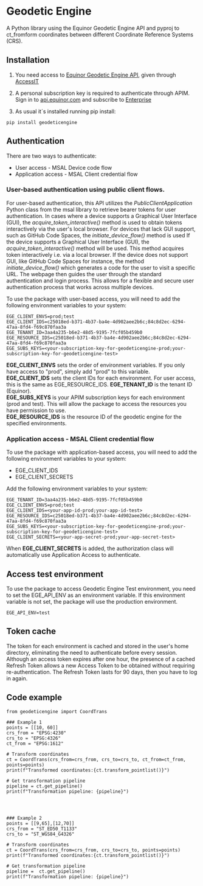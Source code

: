 # Geodetic Engine

A Python library using the Equinor Geodetic Engine API and pyproj to ct_fromform coordinates between different Coordinate Reference Systems (CRS).

## Installation

1. You need access to [Equinor Geodetic Engine API](https://api.equinor.com/api-details#api=ege-GeodeticEngine-v1), given through [AccessIT](https://accessit.equinor.com/Search/Search?term=geodetic+engine)

2. A personal subscription key is required to authenticate through APIM. Sign in to [api.equinor.com](https://api.equinor.com) and subscribe to [Enterprise](https://api.equinor.com/product#product=corporate)

3. As usual it´s installed running pip install:
```
pip install geodeticengine
```

## Authentication
There are two ways to authenticate:
- User access - MSAL Device code flow
- Application access - MSAL Client credential flow



### User-based authentication using public client flows.
For user-based authentication, this API utilizes the _PublicClientApplication_ Python class from the msal library to retrieve bearer tokens for user authentication. In cases where a device supports a Graphical User Interface (GUI), the _acquire_token_interactive()_ method is used to obtain tokens interactively via the user's local browser. For devices that lack GUI support, such as GitHub Code Spaces, the _initiate_device_flow()_ method is used
If the device supports a Graphical User Interface (GUI), the _acquire_token_interactive()_ method will be used. This method acquires token interactively i.e. via a local browser. If the device does not support GUI, like GitHub Code Spaces for instance, the method _initiate_device_flow()_ which generates a code for the user to visit a specific URL. The webpage then guides the user through the standard authentication and login process. This allows for a flexible and secure user authentication process that works across multiple devices.

To use the package with user-based access, you will need to add the following environment variables to your system:
```
EGE_CLIENT_ENVS=prod;test
EGE_CLIENT_IDS=c25018ed-b371-4b37-ba4e-4d902aee2b6c;84c8d2ec-6294-47aa-8fd4-f69c870faa3a
EGE_TENANT_ID=3aa4a235-b6e2-48d5-9195-7fcf05b459b0
EGE_RESOURCE_IDS=c25018ed-b371-4b37-ba4e-4d902aee2b6c;84c8d2ec-6294-47aa-8fd4-f69c870faa3a
EGE_SUBS_KEYS=<your-subscription-key-for-geodeticengine-prod;your-subscription-key-for-geodeticengine-test>
```
**EGE_CLIENT_ENVS** sets the order of environment variables. If you only have access to "prod", simply add "prod" to this variable.<br>
**EGE_CLIENT_IDS** sets the client IDs for each environment. For user access, this is the same as EGE_RESOURCE_IDS.
**EGE_TENANT_ID** is the tenant ID (Equinor).<br>
**EGE_SUBS_KEYS** is your APIM subscription keys for each environment (prod and test). This will allow the package to access the resources you have permission to use.<br>
**EGE_RESOURCE_IDS** is the resource ID of the geodetic engine for the specified environments.<br>




### Application access - MSAL Client credential flow

To use the package with application-based access, you will need to add the following environment variables to your system:
- EGE_CLIENT_IDS
- EGE_CLIENT_SECRETS

Add the following environment variables to your system:
```
EGE_TENANT_ID=3aa4a235-b6e2-48d5-9195-7fcf05b459b0
EGE_CLIENT_ENVS=prod;test
EGE_CLIENT_IDS=<your-app-id-prod;your-app-id-test>
EGE_RESOURCE_IDS=c25018ed-b371-4b37-ba4e-4d902aee2b6c;84c8d2ec-6294-47aa-8fd4-f69c870faa3a
EGE_SUBS_KEYS=<your-subscription-key-for-geodeticengine-prod;your-subscription-key-for-geodeticengine-test>
EGE_CLIENT_SECRETS=<your-app-secret-prod;your-app-secret-test>
```

When **EGE_CLIENT_SECRETS** is added, the authorization class will automatically use Application Access to authenticate.


## Access test environment
To use the package to access Geodetic Engine Test environment, you need to set the EGE_API_ENV as an environment variable.
If this environment variable is not set, the package will use the production environment.
```
EGE_API_ENV=test
```

## Token cache
The token for each environment is cached and stored in the user's home directory, eliminating the need to authenticate before every session. Although an access token expires after one hour, the presence of a cached Refresh Token allows a new Access Token to be obtained without requiring re-authentication. The Refresh Token lasts for 90 days, then you have to log in again.

## Code example

```
from geodeticengine import CoordTrans

### Example 1
points = [[10, 60]]
crs_from = "EPSG:4230"
crs_to = "EPSG:4326"
ct_from = "EPSG:1612"

# Transform coordinates
ct = CoordTrans(crs_from=crs_from, crs_to=crs_to, ct_from=ct_from, points=points)
print(f"Transformed coordinates:{ct.transform_pointlist()}")

# Get transformation pipeline
pipeline = ct.get_pipeline()
print(f"Transformation pipeline: {pipeline}")




### Example 2
points = [[9,65],[12,70]]
crs_from = "ST_ED50_T1133"
crs_to = "ST_WGS84_G4326"

# Transform coordinates
ct = CoordTrans(crs_from=crs_from, crs_to=crs_to, points=points)
print(f"Transformed coordinates:{ct.transform_pointlist()}")

# Get transformation pipeline
pipeline =  ct.get_pipeline()
print(f"Transformation pipeline: {pipeline}")

```